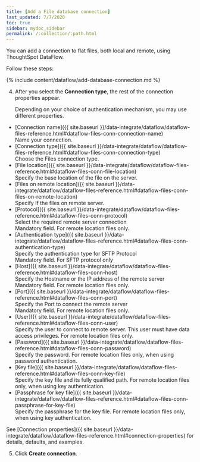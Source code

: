 ```yaml
---
title: [Add a File database connection]
last_updated: 7/7/2020
toc: true
sidebar: mydoc_sidebar
permalink: /:collection/:path.html
---
```

You can add a connection to flat files, both local and remote, using ThoughtSpot DataFlow.

Follow these steps:

{% include content/dataflow/add-database-connection.md %}

4. After you select the **Connection type**, the rest of the connection properties appear.

   Depending on your choice of authentication mechanism, you may use different properties.

  <!-- <details>
     <summary>See the <strong>Create connection</strong> screen for local files</summary>
     <p>
      <img src="../../images/dataflow-file-local-create.png" alt="Add a connection to a local file" /></p>
   </details>

   <details>
     <summary>See the <strong>Create connection</strong> screen for remote files, through <em>FTP</em> connection protocol</summary>
     <p>
      <img src="../../images/dataflow-file-remote-ftp-create.png" alt="Add an FTP connection to a remote file" /></p>
   </details>    

   <details>
     <summary>See the <strong>Create connection</strong> screen for remote files, through <em>SFTP</em> connection protocol, with <em>key</em> authentication</summary>
     <p>
      <img src="../../images/dataflow-file-remote-sftp-key-create.png" alt="Add an SFTP connection to a remote file, with key authentication" /></p>
   </details>

   <details>
     <summary>See the <strong>Create connection</strong> screen for remote files, through <em>SFTP</em> connection protocol, with <em>password</em> authentication</summary>
     <p>
      <img src="../../images/dataflow-file-remote-sftp-passwrod-create.png" alt="Add an SFTP connection to a remote file, with password authentication" /></p>
   </details>  -->

   * [Connection name]({{ site.baseurl }}/data-integrate/dataflow/dataflow-files-reference.html#dataflow-files-conn-connection-name)<br/>Name your connection.
   * [Connection type]({{ site.baseurl }}/data-integrate/dataflow/dataflow-files-reference.html#dataflow-files-conn-connection-type)<br/>Choose the Files connection type.
   * [File location]({{ site.baseurl }}/data-integrate/dataflow/dataflow-files-reference.html#dataflow-files-conn-file-location)<br/>Specify the base location of the file on the server.
   * [Files on remote location]({{ site.baseurl }}/data-integrate/dataflow/dataflow-files-reference.html#dataflow-files-conn-files-on-remote-location)<br/>Specify If the files on remote server.
   * [Protocol]({{ site.baseurl }}/data-integrate/dataflow/dataflow-files-reference.html#dataflow-files-conn-protocol)<br/>Select the required remote server connection<br/>Mandatory field. For remote location files only.
   * [Authentication type]({{ site.baseurl }}/data-integrate/dataflow/dataflow-files-reference.html#dataflow-files-conn-authentication-type)<br/>Specify the authentication type for SFTP Protocol<br/>Mandatory field. For SFTP protocol only
   * [Host]({{ site.baseurl }}/data-integrate/dataflow/dataflow-files-reference.html#dataflow-files-conn-host)<br/>Specify the Hostname or the IP address of the remote server<br/>Mandatory field. For remote location files only.
   * [Port]({{ site.baseurl }}/data-integrate/dataflow/dataflow-files-reference.html#dataflow-files-conn-port)<br/>Specify the Port to connect the remote server<br/>Mandatory field. For remote location files only.
   * [User]({{ site.baseurl }}/data-integrate/dataflow/dataflow-files-reference.html#dataflow-files-conn-user)<br/>Specify the user to connect to remote server. This user must have data access privileges. For remote location files only.
   * [Password]({{ site.baseurl }}/data-integrate/dataflow/dataflow-files-reference.html#dataflow-files-conn-password)<br/>Specify the password. For remote location files only, when using password authentication.
   * [Key file]({{ site.baseurl }}/data-integrate/dataflow/dataflow-files-reference.html#dataflow-files-conn-key-file)<br/>Specify the key file and its fully qualified path. For remote location files only, when using key authentication.
   * [Passphrase for key file]({{ site.baseurl }}/data-integrate/dataflow/dataflow-files-reference.html#dataflow-files-conn-passphrase-for-key-file)<br/>Specify the passphrase for the key file. For remote location files only, when using key authentication.

   See [Connection properties]({{ site.baseurl }}/data-integrate/dataflow/dataflow-files-reference.html#connection-properties) for details, defaults, and examples.

5. Click **Create connection**.   
